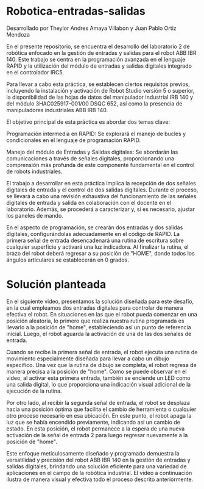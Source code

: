 # Robotica-entradas-salidas
Desarrollado por Theylor Andres Amaya Villabon y  Juan Pablo Ortiz Mendoza


En el presente repositorio, se encuentra el desarrollo del laboratorio 2 de robótica enfocado en la gestión de entradas y salidas para el robot ABB IBR 140. Este trabajo se centra en la programación avanzada en el lenguaje RAPID y la utilización del módulo de entradas y salidas digitales integrado en el controlador IRC5.

Para llevar a cabo esta práctica, se establecen ciertos requisitos previos, incluyendo la instalación y activación de Robot Studio versión 5 o superior, la disponibilidad de las hojas de datos del manipulador industrial IRB 140 y del módulo 3HAC025917-001/00 DSQC 652, así como la presencia de manipuladores industriales ABB IRB 140.

El objetivo principal de esta práctica es abordar dos temas clave:

Programación intermedia en RAPID: Se explorará el manejo de bucles y condicionales en el lenguaje de programación RAPID.

Manejo del módulo de Entradas y Salidas digitales: Se abordarán las comunicaciones a través de señales digitales, proporcionando una comprensión más profunda de este componente fundamental en el control de robots industriales.

El trabajo a desarrollar en esta práctica implica la recepción de dos señales digitales de entrada y el control de dos salidas digitales. Durante el proceso, se llevará a cabo una revisión exhaustiva del funcionamiento de las señales digitales de entrada y salida en colaboración con el docente en el laboratorio. Además, se procederá a caracterizar y, si es necesario, ajustar los paneles de mando.

En el aspecto de programación, se crearán dos entradas y dos salidas digitales, configurándolas adecuadamente en el código de RAPID. La primera señal de entrada desencadenará una rutina de escritura sobre cualquier superficie y activará una luz indicadora. Al finalizar la rutina, el brazo del robot deberá regresar a su posición de "HOME", donde todos los ángulos articulares se establecerán en 0 grados.

# Solución planteada

En el siguiente video, presentamos la solución diseñada para este desafío, en la cual empleamos dos entradas digitales para controlar de manera efectiva el robot. En situaciones en las que el robot pueda comenzar en una posición aleatoria, lo primero que realiza nuestra rutina programada es llevarlo a la posición de "home", estableciendo así un punto de referencia inicial. Luego, el robot aguarda la activación de una de las dos señales de entrada.

Cuando se recibe la primera señal de entrada, el robot ejecuta una rutina de movimiento especialmente diseñada para llevar a cabo un dibujo específico. Una vez que la rutina de dibujo se completa, el robot regresa de manera precisa a la posición de "home". Como se puede observar en el video, al activar esta primera entrada, también se enciende un LED como una salida digital, lo que proporciona una indicación visual adicional de la ejecución de la rutina.

Por otro lado, al recibir la segunda señal de entrada, el robot se desplaza hacia una posición óptima que facilita el cambio de herramienta o cualquier otro proceso necesario en esa ubicación. En este punto, el robot apaga la luz que se había encendido previamente, indicando así un cambio de estado. En esta posición, el robot permanece a la espera de una nueva activación de la señal de entrada 2 para luego regresar nuevamente a la posición de "home".

Este enfoque meticulosamente diseñado y programado demuestra la versatilidad y precisión del robot ABB IBR 140 en la gestión de entradas y salidas digitales, brindando una solución eficiente para una variedad de aplicaciones en el campo de la robótica industrial. El video a continuación ilustra de manera visual y efectiva todo el proceso descrito anteriormente.





